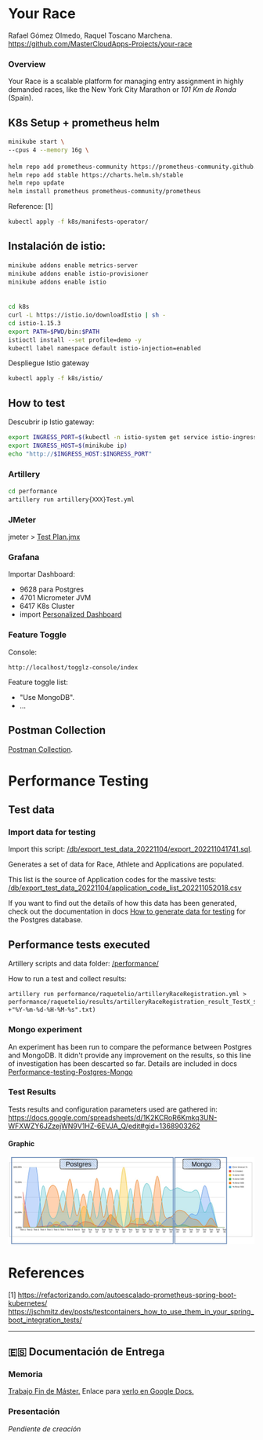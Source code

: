 # Your Race

Rafael Gómez Olmedo, Raquel Toscano Marchena.
https://github.com/MasterCloudApps-Projects/your-race

### Overview
Your Race is a scalable platform for managing entry assignment in highly demanded races, like the New York City Marathon or _101 Km de Ronda_ (Spain).

## K8s Setup + prometheus helm

```sh
minikube start \
--cpus 4 --memory 16g \

helm repo add prometheus-community https://prometheus-community.github.io/helm-charts
helm repo add stable https://charts.helm.sh/stable
helm repo update
helm install prometheus prometheus-community/prometheus
```
Reference: [1] 

```sh
kubectl apply -f k8s/manifests-operator/
```

## Instalación de istio:

```sh
minikube addons enable metrics-server
minikube addons enable istio-provisioner
minikube addons enable istio


cd k8s
curl -L https://istio.io/downloadIstio | sh -
cd istio-1.15.3
export PATH=$PWD/bin:$PATH
istioctl install --set profile=demo -y
kubectl label namespace default istio-injection=enabled
```

Despliegue Istio gateway

```sh
kubectl apply -f k8s/istio/
```


## How to test

Descubrir ip Istio gateway:

```sh
export INGRESS_PORT=$(kubectl -n istio-system get service istio-ingressgateway -o jsonpath='{.spec.ports[?(@.name=="http2")].nodePort}')
export INGRESS_HOST=$(minikube ip)
echo "http://$INGRESS_HOST:$INGRESS_PORT"
```

### Artillery

```sh
cd performance
artillery run artillery{XXX}Test.yml
```

### JMeter

jmeter > [Test Plan.jmx](/performance/Test%20Plan.jmx)

### Grafana

Importar Dashboard:
- 9628 para Postgres
- 4701 Micrometer JVM
- 6417 K8s Cluster
- import [Personalized Dashboard](/grafana/personalized.json)


### Feature Toggle 

Console:
```
http://localhost/togglz-console/index
``` 
Feature toggle list:
- "Use MongoDB".
- ...


## Postman Collection
[Postman Collection](/your-race/your-race.postman_collection.json).


# Performance Testing

## Test data

### Import data for testing 
Import this script: [/db/export_test_data_20221104/export_202211041741.sql](/db/export_test_data_20221104/export_202211041741.sql). 

Generates a set of data for Race, Athlete and Applications are populated.

This list is the source of Application codes for the massive tests: 
 [/db/export_test_data_20221104/application_code_list_202211052018.csv](/db/export_test_data_20221104/application_code_list_202211052018.csv)

If you want to find out the details of how this data has been generated, check out the documentation in docs [How to generate data for testing](/docs/how-to-generate-data-for-testing.md) for the Postgres database.

## Performance tests executed

Artillery scripts and data folder: [/performance/](/performance/)

How to run a test and collect results:
```
artillery run performance/raquetelio/artilleryRaceRegistration.yml > performance/raquetelio/results/artilleryRaceRegistration_result_TestX_$(date +"%Y-%m-%d-%H-%M-%s".txt) 
```

### Mongo experiment

An experiment has been run to compare the peformance between Postgres and MongoDB. It didn't provide any improvement on the results, so this line of investigation has been descarted so far.
Details are included in docs [Performance-testing-Postgres-Mongo](/docs/Performance-testing-Postgres-Mongo.md)

### Test Results

Tests results and configuration parameters used are gathered in:
https://docs.google.com/spreadsheets/d/1K2KCRoR6Kmkq3UN-WFXWZY6JZzejWN9V1HZ-6EVJA_Q/edit#gid=1368903262

#### Graphic

![Tests graphic postgres-mongo](/performance/raquetelio/results/tests-graphic-postgres-mongo.jpg "Tests graphic postgres-mongo")


# References

[1] https://refactorizando.com/autoescalado-prometheus-spring-boot-kubernetes/
https://jschmitz.dev/posts/testcontainers_how_to_use_them_in_your_spring_boot_integration_tests/

___
## :es: Documentación de Entrega

### Memoria
[Trabajo Fin de Máster.](/docs/TFM-Memoria-Rafa-Raquel.odt)
Enlace para [verlo en Google Docs.](https://docs.google.com/document/d/17cHzdHlvV2ujh2DzF1rlHlmz_qfKArxPLsnF-EycibQ/edit)

### Presentación
_Pendiente de creación_




